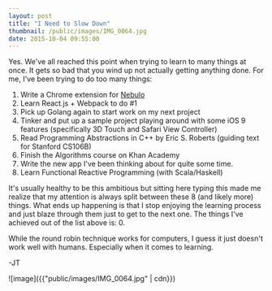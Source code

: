 ```yaml
---
layout: post
title: "I Need to Slow Down"
thumbnail: /public/images/IMG_0064.jpg
date: 2015-10-04 09:55:00
---
```


Yes. We've all reached this point when trying to learn to many things at once. It gets so bad that you wind up not actually getting anything done. For me, I've been trying to do too many things:

1. Write a Chrome extension for [Nebulo](https://nebulo.undertide.co/)
2. Learn React.js + Webpack to do #1
3. Pick up Golang again to start work on my next project
4. Tinker and put up a sample project playing around with some iOS 9 features (specifically 3D Touch and Safari View Controller)
5. Read Programming Abstractions in C++ by Eric S. Roberts (guiding text for Stanford CS106B)
6. Finish the Algorithms course on Khan Academy
7. Write the new app I've been thinking about for quite some time.
8. Learn Functional Reactive Programming (with Scala/Haskell)

It's usually healthy to be this ambitious but sitting here typing this made me realize that my attention is always split between these 8 (and likely more) things. What ends up happening is that I stop enjoying the learning process and just blaze through them just to get to the next one. The things I've achieved out of the list above is: 0.

While the round robin technique works for computers, I guess it just doesn't work well with humans. Especially when it comes to learning.

-JT

![image]({{"public/images/IMG_0064.jpg" | cdn}})
